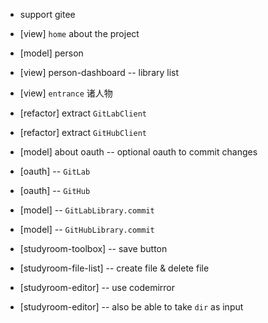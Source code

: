 - support gitee

- [view] `home` about the project

- [model] person
- [view] person-dashboard -- library list

- [view] `entrance` 诸人物

- [refactor] extract `GitLabClient`
- [refactor] extract `GitHubClient`

- [model] about oauth -- optional oauth to commit changes

- [oauth] -- `GitLab`
- [oauth] -- `GitHub`

- [model] -- `GitLabLibrary.commit`
- [model] -- `GitHubLibrary.commit`

- [studyroom-toolbox] -- save button
- [studyroom-file-list] -- create file & delete file

- [studyroom-editor] -- use codemirror
- [studyroom-editor] -- also be able to take `dir` as input
